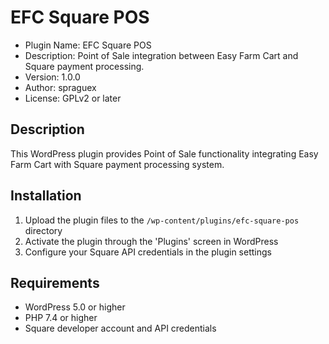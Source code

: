 # EFC Square POS

* Plugin Name: EFC Square POS
* Description: Point of Sale integration between Easy Farm Cart and Square payment processing.
* Version: 1.0.0
* Author: spraguex
* License: GPLv2 or later

## Description

This WordPress plugin provides Point of Sale functionality integrating Easy Farm Cart with Square payment processing system.

## Installation

1. Upload the plugin files to the `/wp-content/plugins/efc-square-pos` directory
2. Activate the plugin through the 'Plugins' screen in WordPress
3. Configure your Square API credentials in the plugin settings

## Requirements

- WordPress 5.0 or higher
- PHP 7.4 or higher
- Square developer account and API credentials
